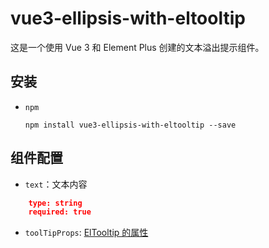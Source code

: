 # vue3-ellipsis-with-eltooltip

这是一个使用 Vue 3 和 Element Plus 创建的文本溢出提示组件。

## 安装
- `npm`

  ```shell
  npm install vue3-ellipsis-with-eltooltip --save
  ```
  
## 组件配置
- `text`：文本内容
```json
    type: string
    required: true
  ```
- `toolTipProps`: [ElTooltip 的属性](https://element-plus.org/zh-CN/component/tooltip.html#attributes)